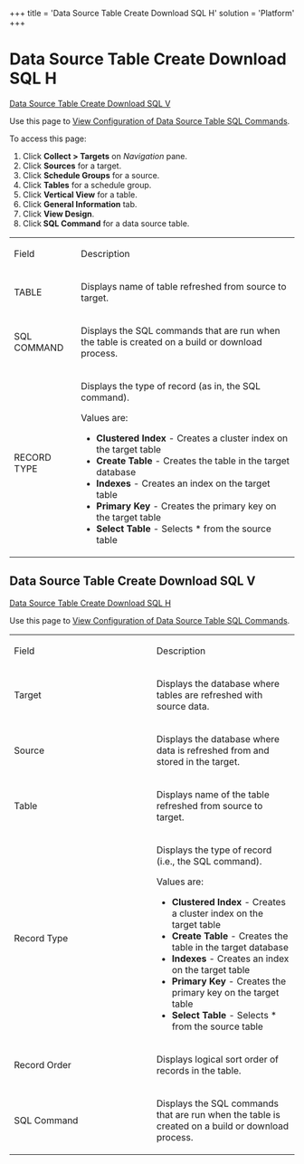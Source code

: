 +++
title = 'Data Source Table Create Download SQL H'
solution = 'Platform'
+++

# Data Source Table Create Download SQL H

[Data Source Table Create Download SQL V](#Data_Source_Table_Create1)

<div class="use">

Use this page to [View Configuration of Data Source Table SQL
Commands](../Use_Cases/View_Configuration_of_Data_Source_Table_SQL_Commands).

</div>

To access this page:

1.  Click <span style="font-weight: bold;">Collect \> Targets</span> on
    <span style="font-style: italic;">Navigation</span> pane.
2.  Click <span style="font-weight: bold;">Sources</span> for a target.
3.  Click <span style="font-weight: bold;">Schedule Groups</span> for a
    source.
4.  Click <span style="font-weight: bold;">Tables</span> for a schedule
    group.
5.  Click <span style="font-weight: bold;">Vertical View</span> for a
    table.
6.  Click <span style="font-weight: bold;">General Information</span>
    tab.
7.  Click <span style="font-weight: bold;">View Design</span>.
8.  Click<span style="font-weight: bold;"> SQL Command</span> for a data
    source table.

<table>
<tbody>
<tr class="odd">
<td><p>Field</p></td>
<td><p>Description</p></td>
</tr>
<tr class="even">
<td><p>TABLE</p></td>
<td><p>Displays name of table refreshed from source to target.</p></td>
</tr>
<tr class="odd">
<td><p>SQL COMMAND</p></td>
<td><p>Displays the SQL commands that are run when the table is created on a build or download process.</p></td>
</tr>
<tr class="even">
<td><p>RECORD TYPE</p></td>
<td><p>Displays the type of record (as in, the SQL command).</p>
<p>Values are:</p>
<ul>
<li><strong>Clustered Index</strong> - Creates a cluster index on the target table</li>
<li><strong>Create Table</strong> - Creates the table in the target database</li>
<li><strong>Indexes</strong> - Creates an index on the target table</li>
<li><strong>Primary Key</strong> - Creates the primary key on the target table</li>
<li><strong>Select Table</strong> - Selects * from the source table</li>
</ul></td>
</tr>
</tbody>
</table>

## <span id="Data_Source_Table_Create1"></span>Data Source Table Create Download SQL V

[Data Source Table Create Download SQL H](#top)

<div class="use">

Use this page to [View Configuration of Data Source Table SQL
Commands](../Use_Cases/View_Configuration_of_Data_Source_Table_SQL_Commands).

</div>

<table>
<colgroup>
<col style="width: 50%" />
<col style="width: 50%" />
</colgroup>
<tbody>
<tr class="odd">
<td><p>Field</p></td>
<td><p>Description</p></td>
</tr>
<tr class="even">
<td><p>Target</p></td>
<td><p>Displays the database where tables are refreshed with source data.</p></td>
</tr>
<tr class="odd">
<td><p>Source</p></td>
<td><p>Displays the database where data is refreshed from and stored in the target.</p></td>
</tr>
<tr class="even">
<td><p>Table</p></td>
<td><p>Displays name of the table refreshed from source to target.</p></td>
</tr>
<tr class="odd">
<td><p>Record Type</p></td>
<td><p>Displays the type of record (i.e., the SQL command).</p>
<p>Values are:</p>
<ul>
<li><strong>Clustered Index</strong> - Creates a cluster index on the target table</li>
<li><strong>Create Table</strong> - Creates the table in the target database</li>
<li><strong>Indexes</strong> - Creates an index on the target table</li>
<li><strong>Primary Key</strong> - Creates the primary key on the target table</li>
<li><strong>Select Table</strong> - Selects * from the source table</li>
</ul></td>
</tr>
<tr class="even">
<td><p>Record Order</p></td>
<td><p>Displays logical sort order of records in the table.</p></td>
</tr>
<tr class="odd">
<td><p>SQL Command</p></td>
<td><p>Displays the SQL commands that are run when the table is created on a build or download process.</p></td>
</tr>
</tbody>
</table>
